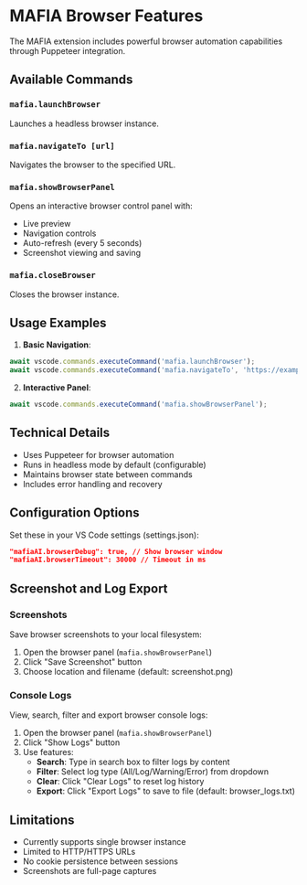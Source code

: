 # MAFIA Browser Features

The MAFIA extension includes powerful browser automation capabilities through Puppeteer integration.

## Available Commands

### `mafia.launchBrowser`
Launches a headless browser instance.

### `mafia.navigateTo [url]`
Navigates the browser to the specified URL.

### `mafia.showBrowserPanel`
Opens an interactive browser control panel with:
- Live preview
- Navigation controls
- Auto-refresh (every 5 seconds)
- Screenshot viewing and saving

### `mafia.closeBrowser`
Closes the browser instance.

## Usage Examples

1. **Basic Navigation**:
```javascript
await vscode.commands.executeCommand('mafia.launchBrowser');
await vscode.commands.executeCommand('mafia.navigateTo', 'https://example.com');
```

2. **Interactive Panel**:
```javascript
await vscode.commands.executeCommand('mafia.showBrowserPanel');
```

## Technical Details

- Uses Puppeteer for browser automation
- Runs in headless mode by default (configurable)
- Maintains browser state between commands
- Includes error handling and recovery

## Configuration Options

Set these in your VS Code settings (settings.json):

```json
"mafiaAI.browserDebug": true, // Show browser window
"mafiaAI.browserTimeout": 30000 // Timeout in ms
```

## Screenshot and Log Export

### Screenshots
Save browser screenshots to your local filesystem:
1. Open the browser panel (`mafia.showBrowserPanel`)
2. Click "Save Screenshot" button
3. Choose location and filename (default: screenshot.png)

### Console Logs
View, search, filter and export browser console logs:
1. Open the browser panel (`mafia.showBrowserPanel`)
2. Click "Show Logs" button
3. Use features:
   - **Search**: Type in search box to filter logs by content
   - **Filter**: Select log type (All/Log/Warning/Error) from dropdown
   - **Clear**: Click "Clear Logs" to reset log history
   - **Export**: Click "Export Logs" to save to file (default: browser_logs.txt)

## Limitations

- Currently supports single browser instance
- Limited to HTTP/HTTPS URLs
- No cookie persistence between sessions
- Screenshots are full-page captures
